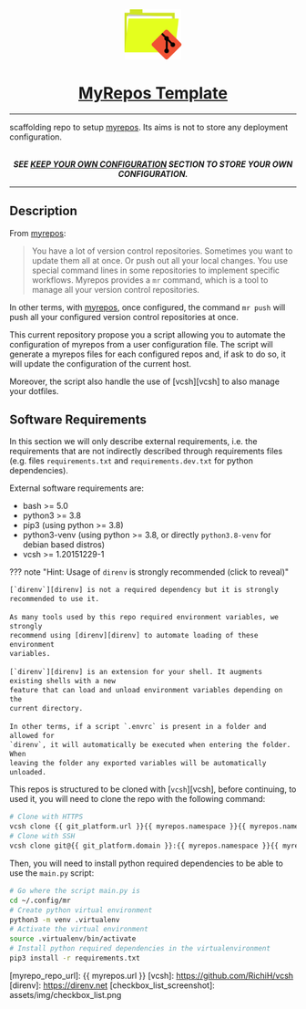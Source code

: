 <div align="center" style="text-align: center;">
  <!-- Project Title -->
  <a href="{{ git_platform.url }}{{ myrepos.namespace }}{{ myrepos.name }}">
    <img src="assets/img/logo.svg" width="100px">
    <h1>MyRepos Template</h1>
  </a>
</div>

--------------------------------------------------------------------------------

scaffolding repo to setup [myrepos][myrepos]. Its aims is not to store any
deployment configuration.
<br>
<br>
<div align="center" style="text-align: center;">
<b><i>
  SEE
  <a href="usage/keep_your_configuration.html">KEEP YOUR OWN CONFIGURATION</a>
  SECTION TO STORE YOUR OWN CONFIGURATION.
</i></b>
</div>

--------------------------------------------------------------------------------

## Description

From [myrepos][myrepos]:

> You have a lot of version control repositories. Sometimes you want to update
> them all at once. Or push out all your local changes. You use special command
> lines in some repositories to implement specific workflows. Myrepos provides a
> `mr` command, which is a tool to manage all your version control repositories.

In other terms, with [myrepos][myrepos], once configured, the command `mr push`
will push all your configured version control repositories at once.

This current repository propose you a script allowing you to automate the
configuration of myrepos from a user configuration file. The script will
generate a myrepos files for each configured repos and, if ask to do so, it will
update the configuration of the current host.

Moreover, the script also handle the use of [vcsh][vcsh] to also manage your
dotfiles.


## Software Requirements

In this section we will only describe external requirements, i.e. the
requirements that are not indirectly described through requirements files
(e.g.  files `requirements.txt` and `requirements.dev.txt` for python
dependencies).

External software requirements are:

  - bash >= 5.0
  - python3 >= 3.8
  - pip3 (using python >= 3.8)
  - python3-venv (using python >= 3.8, or directly `python3.8-venv` for debian
    based distros)
  - vcsh >= 1.20151229-1

??? note "Hint: Usage of <code>direnv</code> is strongly recommended (click to reveal)"

    [`direnv`][direnv] is not a required dependency but it is strongly
    recommended to use it.

    As many tools used by this repo required environment variables, we strongly
    recommend using [direnv][direnv] to automate loading of these environment
    variables.

    [`direnv`][direnv] is an extension for your shell. It augments existing shells with a new
    feature that can load and unload environment variables depending on the
    current directory.

    In other terms, if a script `.envrc` is present in a folder and allowed for
    `direnv`, it will automatically be executed when entering the folder. When
    leaving the folder any exported variables will be automatically unloaded.

This repos is structured to be cloned with [`vcsh`][vcsh], before continuing, to
used it, you will need to clone the repo with the following command:

```bash
# Clone with HTTPS
vcsh clone {{ git_platform.url }}{{ myrepos.namespace }}{{ myrepos.name }}.git
# Clone with SSH
vcsh clone git@{{ git_platform.domain }}:{{ myrepos.namespace }}{{ myrepos.name }}.git"
```

Then, you will need to install python required dependencies to be able to use
the `main.py` script:

```bash
# Go where the script main.py is
cd ~/.config/mr
# Create python virtual environment
python3 -m venv .virtualenv
# Activate the virtual environment
source .virtualenv/bin/activate
# Install python required dependencies in the virtualenvironment
pip3 install -r requirements.txt
```

[myrepos]: https://myrepos.branchable.com/
[myrepo_repo_url]: {{ myrepos.url }}
[vcsh]: https://github.com/RichiH/vcsh
[direnv]: https://direnv.net
[checkbox_list_screenshot]: assets/img/checkbox_list.png
